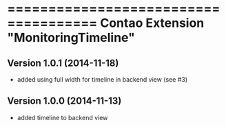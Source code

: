 =====================================
Contao Extension "MonitoringTimeline"
=====================================

Version 1.0.1 (2014-11-18)
--------------------------
- added using full width for timeline in backend view (see #3)

Version 1.0.0 (2014-11-13)
--------------------------
- added timeline to backend view